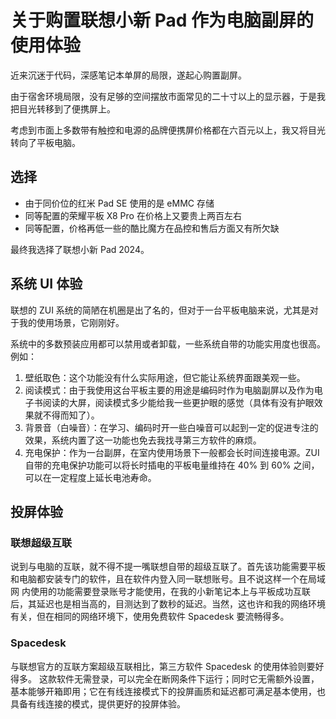 # 关于购置联想小新 Pad 作为电脑副屏的使用体验

近来沉迷于代码，深感笔记本单屏的局限，遂起心购置副屏。

由于宿舍环境局限，没有足够的空间摆放市面常见的二十寸以上的显示器，于是我把目光转移到了便携屏上。

考虑到市面上多数带有触控和电源的品牌便携屏价格都在六百元以上，我又将目光转向了平板电脑。

## 选择

- 由于同价位的红米 Pad SE 使用的是 eMMC 存储
- 同等配置的荣耀平板 X8 Pro 在价格上又要贵上两百左右
- 同等配置，价格再低一些的酷比魔方在品控和售后方面又有所欠缺

最终我选择了联想小新 Pad 2024。

## 系统 UI 体验

联想的 ZUI 系统的简陋在机圈是出了名的，但对于一台平板电脑来说，尤其是对于我的使用场景，它刚刚好。

系统中的多数预装应用都可以禁用或者卸载，一些系统自带的功能实用度也很高。例如：

1. 壁纸取色：这个功能没有什么实际用途，但它能让系统界面跟美观一些。
2. 阅读模式：由于我使用这台平板主要的用途是编码时作为电脑副屏以及作为电子书阅读的大屏，阅读模式多少能给我一些更护眼的感觉（具体有没有护眼效果就不得而知了）。
3. 背景音（白噪音）：在学习、编码时开一些白噪音可以起到一定的促进专注的效果，系统内置了这一功能也免去我找寻第三方软件的麻烦。
4. 充电保护：作为一台副屏，在室内使用场景下一般都会长时间连接电源。ZUI 自带的充电保护功能可以将长时插电的平板电量维持在 40% 到 60% 之间，可以在一定程度上延长电池寿命。

## 投屏体验

### 联想超级互联

说到与电脑的互联，就不得不提一嘴联想自带的超级互联了。首先该功能需要平板和电脑都安装专门的软件，且在软件内登入同一联想账号。且不说这样一个在局域网 内使用的功能需要登录账号才能使用，在我的小新笔记本上与平板成功互联后，其延迟也是相当高的，目测达到了数秒的延迟。当然，这也许和我的网络环境有关，但在相同的网络环境下，使用免费软件 Spacedesk 要流畅得多。

### Spacedesk

与联想官方的互联方案超级互联相比，第三方软件 Spacedesk 的使用体验则要好得多。
这款软件无需登录，可以完全在断网条件下运行；同时它无需额外设置，基本能够开箱即用；它在有线连接模式下的投屏画质和延迟都可满足基本使用，也具备有线连接的模式，提供更好的投屏体验。
